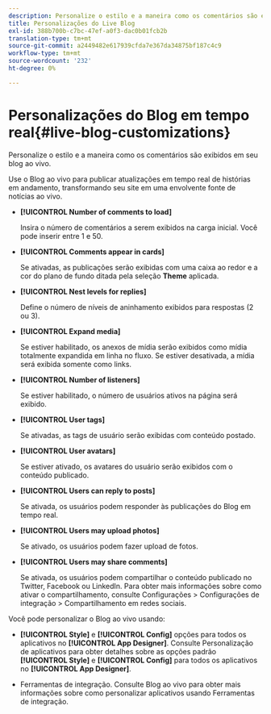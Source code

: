 ```yaml
---
description: Personalize o estilo e a maneira como os comentários são exibidos em seu blog ao vivo.
title: Personalizações do Live Blog
exl-id: 388b700b-c7bc-47ef-a0f3-dac0b01fcb2b
translation-type: tm+mt
source-git-commit: a2449482e617939cfda7e367da34875bf187c4c9
workflow-type: tm+mt
source-wordcount: '232'
ht-degree: 0%

---
```


# Personalizações do Blog em tempo real{#live-blog-customizations}

Personalize o estilo e a maneira como os comentários são exibidos em seu blog ao vivo.



Use o Blog ao vivo para publicar atualizações em tempo real de histórias em andamento, transformando seu site em uma envolvente fonte de notícias ao vivo.

* **[!UICONTROL Number of comments to load]**

   Insira o número de comentários a serem exibidos na carga inicial. Você pode inserir entre 1 e 50.

* **[!UICONTROL Comments appear in cards]**

   Se ativadas, as publicações serão exibidas com uma caixa ao redor e a cor do plano de fundo ditada pela seleção **Theme** aplicada.

* **[!UICONTROL Nest levels for replies]**

   Define o número de níveis de aninhamento exibidos para respostas (2 ou 3).

* **[!UICONTROL Expand media]**

   Se estiver habilitado, os anexos de mídia serão exibidos como mídia totalmente expandida em linha no fluxo. Se estiver desativada, a mídia será exibida somente como links.

* **[!UICONTROL Number of listeners]**

   Se estiver habilitado, o número de usuários ativos na página será exibido.

* **[!UICONTROL User tags]**

   Se ativadas, as tags de usuário serão exibidas com conteúdo postado.

* **[!UICONTROL User avatars]**

   Se estiver ativado, os avatares do usuário serão exibidos com o conteúdo publicado.

* **[!UICONTROL Users can reply to posts]**

   Se ativada, os usuários podem responder às publicações do Blog em tempo real.

* **[!UICONTROL Users may upload photos]**

   Se ativado, os usuários podem fazer upload de fotos.

* **[!UICONTROL Users may share comments]**

   Se ativada, os usuários podem compartilhar o conteúdo publicado no Twitter, Facebook ou LinkedIn. Para obter mais informações sobre como ativar o compartilhamento, consulte Configurações > Configurações de integração > Compartilhamento em redes sociais.

Você pode personalizar o Blog ao vivo usando:

* **[!UICONTROL Style]** e  **[!UICONTROL Config]** opções para todos os aplicativos no  **[!UICONTROL App Designer]**. Consulte Personalização de aplicativos para obter detalhes sobre as opções padrão **[!UICONTROL Style]** e **[!UICONTROL Config]** para todos os aplicativos no **[!UICONTROL App Designer]**.

* Ferramentas de integração. Consulte Blog ao vivo para obter mais informações sobre como personalizar aplicativos usando Ferramentas de integração.
